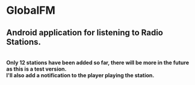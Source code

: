 # GlobalFM
<h2>Android application for listening to Radio Stations.</h2>
<br><b>Only 12 stations have been added so far, there will be more in the future as this is a test version.</b>
<br><b>I'll also add a notification to the player playing the station.</b>
